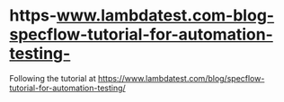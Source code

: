 # https-www.lambdatest.com-blog-specflow-tutorial-for-automation-testing-
Following the tutorial at https://www.lambdatest.com/blog/specflow-tutorial-for-automation-testing/
